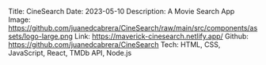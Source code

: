 Title: CineSearch
Date: 2023-05-10
Description: A Movie Search App
Image: https://github.com/juanedcabrera/CineSearch/raw/main/src/components/assets/logo-large.png
Link: https://maverick-cinesearch.netlify.app/
Github: https://github.com/juanedcabrera/CineSearch
Tech: HTML, CSS, JavaScript, React, TMDb API, Node.js
